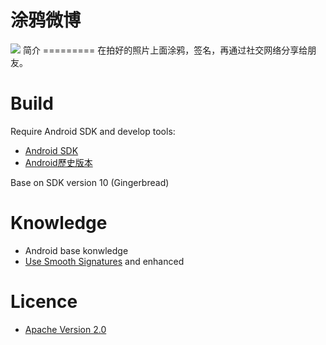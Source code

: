 涂鸦微博
=========
<img src="https://www.evernote.com/shard/s153/sh/96794dde-4fcd-43eb-8eda-d5b23e448651/4c5b15abf42f89dd64ef862904715321/deep/0/device-2013-09-21-162003.png">
简介
=========
在拍好的照片上面涂鸦，签名，再通过社交网络分享给朋友。

Build
=========

Require Android SDK and develop tools:
* [Android SDK](http://developer.android.com/sdk/index.html)
* [Android歷史版本](http://zh.wikipedia.org/zh-cn/Android%E6%AD%B7%E5%8F%B2%E7%89%88%E6%9C%AC)

Base on SDK version 10 (Gingerbread)

Knowledge
=========
* Android base konwledge
* [Use Smooth Signatures](http://corner.squareup.com/2010/07/smooth-signatures.html) and enhanced

Licence
=========
* [Apache Version 2.0](http://www.apache.org/licenses/LICENSE-2.0.html)
